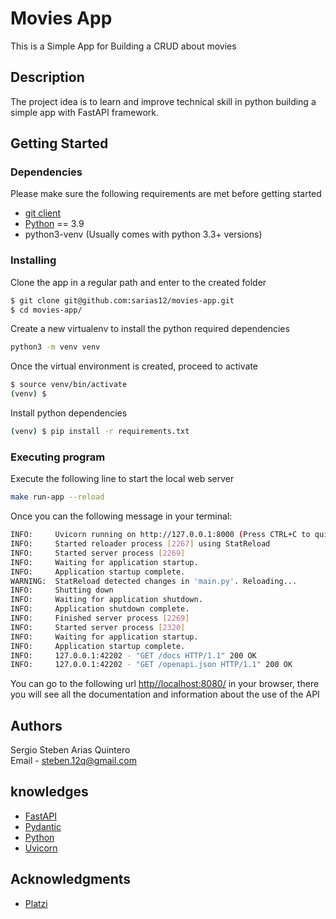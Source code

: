 # Movies App

This is a Simple App for Building a CRUD about movies

## Description

The project idea is to learn and improve technical skill in python building a simple app with FastAPI framework.

## Getting Started


### Dependencies

Please make sure the following requirements are met before getting started

 - [git client](https://git-scm.com/downloads)
 - [Python](https://www.python.org/downloads/) == 3.9
 - python3-venv (Usually comes with python 3.3+ versions)

### Installing

Clone the app in a regular path and enter to the created folder

``` bash
$ git clone git@github.com:sarias12/movies-app.git
$ cd movies-app/
```

Create a new virtualenv to install the python required dependencies

```bash
python3 -m venv venv
```

Once the virtual environment is created, proceed to activate
```bash
$ source venv/bin/activate
(venv) $
```
Install python dependencies

```bash
(venv) $ pip install -r requirements.txt
```
### Executing program

Execute the following line to start the  local web server
```bash
make run-app --reload
```

Once you can the following message in your terminal:
```bash
INFO:     Uvicorn running on http://127.0.0.1:8000 (Press CTRL+C to quit)
INFO:     Started reloader process [2267] using StatReload
INFO:     Started server process [2269]
INFO:     Waiting for application startup.
INFO:     Application startup complete.
WARNING:  StatReload detected changes in 'main.py'. Reloading...
INFO:     Shutting down
INFO:     Waiting for application shutdown.
INFO:     Application shutdown complete.
INFO:     Finished server process [2269]
INFO:     Started server process [2320]
INFO:     Waiting for application startup.
INFO:     Application startup complete.
INFO:     127.0.0.1:42202 - "GET /docs HTTP/1.1" 200 OK
INFO:     127.0.0.1:42202 - "GET /openapi.json HTTP/1.1" 200 OK
```
You can go to the following url [http//localhost:8080/](http//localhost:8080/) in your browser, there you will see all the documentation and information about the use of the API
## Authors

Sergio Steben Arias Quintero  
Email - steben.12q@gmail.com

## knowledges

* [FastAPI](https://fastapi.tiangolo.com/)
* [Pydantic](https://docs.pydantic.dev/)
* [Python](https://www.python.org/)
* [Uvicorn](https://www.uvicorn.org/)

## Acknowledgments
* [Platzi](https://platzi.com/cursos/fastapi/)
